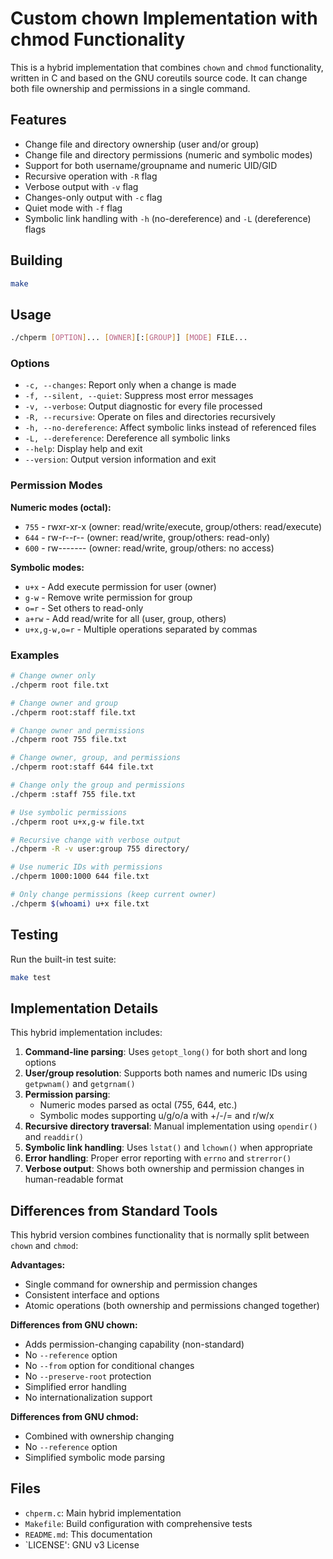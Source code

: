 # Custom chown Implementation with chmod Functionality

This is a hybrid implementation that combines `chown` and `chmod` functionality, written in C and based on the GNU coreutils source code. It can change both file ownership and permissions in a single command.

## Features

- Change file and directory ownership (user and/or group)
- Change file and directory permissions (numeric and symbolic modes)
- Support for both username/groupname and numeric UID/GID
- Recursive operation with `-R` flag
- Verbose output with `-v` flag
- Changes-only output with `-c` flag
- Quiet mode with `-f` flag
- Symbolic link handling with `-h` (no-dereference) and `-L` (dereference) flags

## Building

```bash
make
```

## Usage

```bash
./chperm [OPTION]... [OWNER][:[GROUP]] [MODE] FILE...
```

### Options

- `-c, --changes`: Report only when a change is made
- `-f, --silent, --quiet`: Suppress most error messages
- `-v, --verbose`: Output diagnostic for every file processed
- `-R, --recursive`: Operate on files and directories recursively
- `-h, --no-dereference`: Affect symbolic links instead of referenced files
- `-L, --dereference`: Dereference all symbolic links
- `--help`: Display help and exit
- `--version`: Output version information and exit

### Permission Modes

**Numeric modes (octal):**
- `755` - rwxr-xr-x (owner: read/write/execute, group/others: read/execute)
- `644` - rw-r--r-- (owner: read/write, group/others: read-only)
- `600` - rw------- (owner: read/write, group/others: no access)

**Symbolic modes:**
- `u+x` - Add execute permission for user (owner)
- `g-w` - Remove write permission for group
- `o=r` - Set others to read-only
- `a+rw` - Add read/write for all (user, group, others)
- `u+x,g-w,o=r` - Multiple operations separated by commas

### Examples

```bash
# Change owner only
./chperm root file.txt

# Change owner and group
./chperm root:staff file.txt

# Change owner and permissions
./chperm root 755 file.txt

# Change owner, group, and permissions
./chperm root:staff 644 file.txt

# Change only the group and permissions
./chperm :staff 755 file.txt

# Use symbolic permissions
./chperm root u+x,g-w file.txt

# Recursive change with verbose output
./chperm -R -v user:group 755 directory/

# Use numeric IDs with permissions
./chperm 1000:1000 644 file.txt

# Only change permissions (keep current owner)
./chperm $(whoami) u+x file.txt
```

## Testing

Run the built-in test suite:

```bash
make test
```

## Implementation Details

This hybrid implementation includes:

1. **Command-line parsing**: Uses `getopt_long()` for both short and long options
2. **User/group resolution**: Supports both names and numeric IDs using `getpwnam()` and `getgrnam()`
3. **Permission parsing**: 
   - Numeric modes parsed as octal (755, 644, etc.)
   - Symbolic modes supporting u/g/o/a with +/-/= and r/w/x
4. **Recursive directory traversal**: Manual implementation using `opendir()` and `readdir()`
5. **Symbolic link handling**: Uses `lstat()` and `lchown()` when appropriate
6. **Error handling**: Proper error reporting with `errno` and `strerror()`
7. **Verbose output**: Shows both ownership and permission changes in human-readable format

## Differences from Standard Tools

This hybrid version combines functionality that is normally split between `chown` and `chmod`:

**Advantages:**
- Single command for ownership and permission changes
- Consistent interface and options
- Atomic operations (both ownership and permissions changed together)

**Differences from GNU chown:**
- Adds permission-changing capability (non-standard)
- No `--reference` option
- No `--from` option for conditional changes
- No `--preserve-root` protection
- Simplified error handling
- No internationalization support

**Differences from GNU chmod:**
- Combined with ownership changing
- No `--reference` option
- Simplified symbolic mode parsing

## Files

- `chperm.c`: Main hybrid implementation
- `Makefile`: Build configuration with comprehensive tests
- `README.md`: This documentation
- `LICENSE': GNU v3 License


